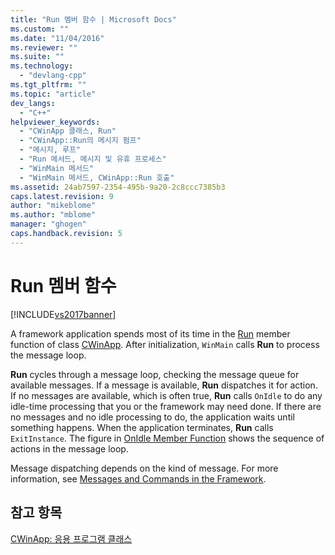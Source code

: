 ```yaml
---
title: "Run 멤버 함수 | Microsoft Docs"
ms.custom: ""
ms.date: "11/04/2016"
ms.reviewer: ""
ms.suite: ""
ms.technology: 
  - "devlang-cpp"
ms.tgt_pltfrm: ""
ms.topic: "article"
dev_langs: 
  - "C++"
helpviewer_keywords: 
  - "CWinApp 클래스, Run"
  - "CWinApp::Run의 메시지 펌프"
  - "메시지, 루프"
  - "Run 메서드, 메시지 및 유휴 프로세스"
  - "WinMain 메서드"
  - "WinMain 메서드, CWinApp::Run 호출"
ms.assetid: 24ab7597-2354-495b-9a20-2c8ccc7385b3
caps.latest.revision: 9
author: "mikeblome"
ms.author: "mblome"
manager: "ghogen"
caps.handback.revision: 5
---
```

# Run 멤버 함수
[!INCLUDE[vs2017banner](../assembler/inline/includes/vs2017banner.md)]

A framework application spends most of its time in the [Run](../Topic/CWinApp::Run.md) member function of class [CWinApp](../mfc/reference/cwinapp-class.md).  After initialization, `WinMain` calls **Run** to process the message loop.  
  
 **Run** cycles through a message loop, checking the message queue for available messages.  If a message is available, **Run** dispatches it for action.  If no messages are available, which is often true, **Run** calls `OnIdle` to do any idle\-time processing that you or the framework may need done.  If there are no messages and no idle processing to do, the application waits until something happens.  When the application terminates, **Run** calls `ExitInstance`.  The figure in [OnIdle Member Function](../mfc/onidle-member-function.md) shows the sequence of actions in the message loop.  
  
 Message dispatching depends on the kind of message.  For more information, see [Messages and Commands in the Framework](../mfc/messages-and-commands-in-the-framework.md).  
  
## 참고 항목  
 [CWinApp: 응용 프로그램 클래스](../mfc/cwinapp-the-application-class.md)
